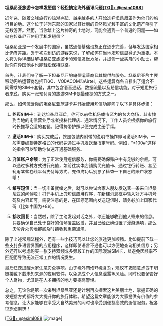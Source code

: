 **坦桑尼亚旅游卡怎样发短信？轻松搞定海外通讯问题[[TG💪+ @esim1088](https://t.me/s/esim1088)]**

近年来，随着全球旅行的热潮兴起，越来越多的人开始选择坦桑尼亚作为他们的旅行目的地。这个位于非洲东部的国家以其壮丽的自然风光和丰富的文化遗产吸引了无数游客。然而，当你踏上这片神奇的土地时，可能会遇到一个普遍的问题——如何在坦桑尼亚使用手机发短信？

坦桑尼亚是一个发展中的国家，虽然通信基础设施正在逐步完善，但与发达国家相比仍有差距。对于初次到访的游客来说，了解如何在当地发短信显得尤为重要。本文将为你详细讲解坦桑尼亚旅游卡的短信发送方法，并提供一些实用的小贴士，帮助你在异国他乡也能轻松保持联络。

首先，让我们来了解一下坦桑尼亚的电信运营商及其提供的服务。坦桑尼亚的主要移动网络运营商包括TIGO、VODACOM和Airtel。这些运营商各自推出了适合不同需求的SIM卡套餐，其中包含语音通话、数据流量以及短信功能。对于短期旅行者来说，购买一张预付费的旅游SIM卡是最便捷的方式之一。

那么，如何激活你的坦桑尼亚旅游卡并开始使用短信功能呢？以下是具体步骤：

1. **购买SIM卡**：到达坦桑尼亚后，你可以前往机场或市区内的各大商场、超市找到当地的电信营业厅或者授权代理店。通常情况下，工作人员会根据你的旅行时长推荐合适的套餐。记得携带护照以便完成注册手续。

2. **激活SIM卡**：购买完成后，按照包装内附带的说明书操作即可激活SIM卡。一般需要编辑特定格式的代码并通过手机发送至指定号码。例如，“*100#”这样的指令可以帮助你快速开通基础服务。

3. **充值账户余额**：为了正常使用短信服务，你需要确保账户中有足够的余额。可以通过多种方式进行充值，如前往实体店铺购买充值卡、通过银行转账、甚至利用某些在线平台支付等方式。充值成功后别忘了检查一下自己的账户状态哦！

4. **编写短信**：当一切准备就绪之后，就可以尝试给家人朋友发送第一条来自坦桑尼亚的问候啦！打开手机上的短信应用程序，在新建消息框中输入对方手机号码及内容即可。需要注意的是，在国际范围内发送短信时，请务必加上国家代码（比如中国为+86）。

5. **接收回复**：当然啦，除了主动发起对话之外，你还能够收到他人寄来的信息。只要确保自己处于良好的信号覆盖区域，并且已经正确设置了漫游选项，那么无论身处何地都能及时接收到重要通知。

除了上述常规流程外，还有一些小技巧可以让您的旅途更加顺畅。比如提前下载一些支持多语言界面的应用程序，这样即使语言不通也可以方便地查询相关信息；另外还可以考虑购买一张支持双频或多频段工作的国际漫游SIM卡，以避免因频率不匹配而导致无法正常工作的情况发生。

最后还要提醒大家注意安全事项。由于境外网络环境复杂，建议不要随意点击不明链接或下载未知来源的应用软件，以免造成个人信息泄露等风险。同时也要保管好个人财物，尤其是在人多拥挤的地方要提高警惕。

总之，无论你是第一次来到坦桑尼亚还是计划再次探索这片美丽土地，掌握正确的发短信方式都将大大提升你的旅行体验。希望这篇文章能够为大家提供有价值的参考信息，让大家能够在享受大自然美景的同时也享受到便捷高效的通信服务。祝各位旅途愉快！

[[TG💪+ @esim1088](https://t.me/s/esim1088) ![Image](https://i.postimg.cc/4NQfJmqS/Snipaste-2025-05-13-00-14-12.png)]